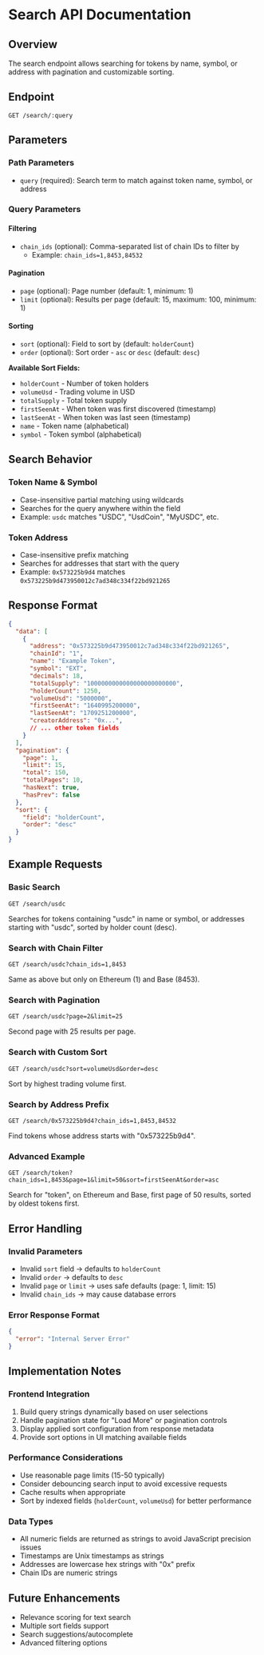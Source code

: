 # Search API Documentation

## Overview
The search endpoint allows searching for tokens by name, symbol, or address with pagination and customizable sorting.

## Endpoint
```
GET /search/:query
```

## Parameters

### Path Parameters
- `query` (required): Search term to match against token name, symbol, or address

### Query Parameters

#### Filtering
- `chain_ids` (optional): Comma-separated list of chain IDs to filter by
  - Example: `chain_ids=1,8453,84532`

#### Pagination
- `page` (optional): Page number (default: 1, minimum: 1)
- `limit` (optional): Results per page (default: 15, maximum: 100, minimum: 1)

#### Sorting
- `sort` (optional): Field to sort by (default: `holderCount`)
- `order` (optional): Sort order - `asc` or `desc` (default: `desc`)

**Available Sort Fields:**
- `holderCount` - Number of token holders
- `volumeUsd` - Trading volume in USD
- `totalSupply` - Total token supply
- `firstSeenAt` - When token was first discovered (timestamp)
- `lastSeenAt` - When token was last seen (timestamp)
- `name` - Token name (alphabetical)
- `symbol` - Token symbol (alphabetical)

## Search Behavior

### Token Name & Symbol
- Case-insensitive partial matching using wildcards
- Searches for the query anywhere within the field
- Example: `usdc` matches "USDC", "UsdCoin", "MyUSDC", etc.

### Token Address
- Case-insensitive prefix matching
- Searches for addresses that start with the query
- Example: `0x573225b9d4` matches `0x573225b9d473950012c7ad348c334f22bd921265`

## Response Format

```json
{
  "data": [
    {
      "address": "0x573225b9d473950012c7ad348c334f22bd921265",
      "chainId": "1",
      "name": "Example Token",
      "symbol": "EXT",
      "decimals": 18,
      "totalSupply": "1000000000000000000000000",
      "holderCount": 1250,
      "volumeUsd": "5000000",
      "firstSeenAt": "1640995200000",
      "lastSeenAt": "1709251200000",
      "creatorAddress": "0x...",
      // ... other token fields
    }
  ],
  "pagination": {
    "page": 1,
    "limit": 15,
    "total": 150,
    "totalPages": 10,
    "hasNext": true,
    "hasPrev": false
  },
  "sort": {
    "field": "holderCount",
    "order": "desc"
  }
}
```

## Example Requests

### Basic Search
```
GET /search/usdc
```
Searches for tokens containing "usdc" in name or symbol, or addresses starting with "usdc", sorted by holder count (desc).

### Search with Chain Filter
```
GET /search/usdc?chain_ids=1,8453
```
Same as above but only on Ethereum (1) and Base (8453).

### Search with Pagination
```
GET /search/usdc?page=2&limit=25
```
Second page with 25 results per page.

### Search with Custom Sort
```
GET /search/usdc?sort=volumeUsd&order=desc
```
Sort by highest trading volume first.

### Search by Address Prefix
```
GET /search/0x573225b9d4?chain_ids=1,8453,84532
```
Find tokens whose address starts with "0x573225b9d4".

### Advanced Example
```
GET /search/token?chain_ids=1,8453&page=1&limit=50&sort=firstSeenAt&order=asc
```
Search for "token", on Ethereum and Base, first page of 50 results, sorted by oldest tokens first.

## Error Handling

### Invalid Parameters
- Invalid `sort` field → defaults to `holderCount`
- Invalid `order` → defaults to `desc`
- Invalid `page` or `limit` → uses safe defaults (page: 1, limit: 15)
- Invalid `chain_ids` → may cause database errors

### Error Response Format
```json
{
  "error": "Internal Server Error"
}
```

## Implementation Notes

### Frontend Integration
1. Build query strings dynamically based on user selections
2. Handle pagination state for "Load More" or pagination controls
3. Display applied sort configuration from response metadata
4. Provide sort options in UI matching available fields

### Performance Considerations
- Use reasonable page limits (15-50 typically)
- Consider debouncing search input to avoid excessive requests
- Cache results when appropriate
- Sort by indexed fields (`holderCount`, `volumeUsd`) for better performance

### Data Types
- All numeric fields are returned as strings to avoid JavaScript precision issues
- Timestamps are Unix timestamps as strings
- Addresses are lowercase hex strings with "0x" prefix
- Chain IDs are numeric strings

## Future Enhancements
- Relevance scoring for text search
- Multiple sort fields support
- Search suggestions/autocomplete
- Advanced filtering options